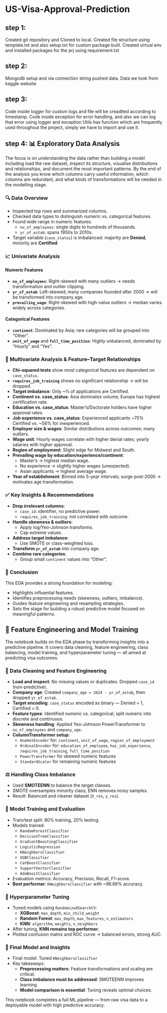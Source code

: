 # US-Visa-Approval-Prediction

## step 1:
Created git repository and Cloned to local. Created file structure using template.txt and also setup.txt for custom package built. Created virtual env and installed packages for the prj using requirement.txt

## step 2:
Mongodb setup and via connection string pushed data. 
Data we took from kaggle website

## step 3:
Code inside logger for custom logs and file will be creadited according to timestamp.
Code inside exception for error handling, and also we can log that error using logger and exception
Utils has function which are frequently used throughout the project, simply we have to import and use it.

## step 4: 📊 Exploratory Data Analysis
The focus is on understanding the data rather than building a model including load the raw dataset, inspect its structure, visualise distributions and relationships, and document the most important patterns. By the end of the analysis you know which columns carry useful information, which columns are redundant, and what kinds of transformations will be needed in the modelling stage.

### 🔍 Data Overview
- Inspected top rows and summarized columns.
- Checked data types to distinguish numeric vs. categorical features.
- Found wide range in numeric features:
  - `no_of_employees`: single digits to hundreds of thousands.
  - `yr_of_estab`: spans 1950s to 2010s.
- Target variable (`case_status`) is imbalanced: majority are **Denied**, minority are **Certified**.

### 📈 Univariate Analysis

#### Numeric Features
- **`no_of_employees`**: Right-skewed with many outliers → needs transformation and outlier clipping.
- **`yr_of_estab`**: Left-skewed; many companies founded after 2000 → will be transformed into company age.
- **`prevailing_wage`**: Right-skewed with high-value outliers → median varies widely across categories.

#### Categorical Features
- **`continent`**: Dominated by Asia; rare categories will be grouped into “Other”.
- **`unit_of_wage`** and **`full_time_position`**: Highly unbalanced, dominated by “Hourly” and “Yes”.

### 🔗 Multivariate Analysis & Feature–Target Relationships

- **Chi-squared tests** show most categorical features are dependent on `case_status`.
- **`requires_job_training`** shows no significant relationship → will be dropped.
- **Target imbalance**: Only ~⅓ of applications are Certified.
- **Continent vs. case_status**: Asia dominates volume; Europe has highest certification rate.
- **Education vs. case_status**: Master’s/Doctorate holders have higher approval rates.
- **Job experience vs. case_status**: Experienced applicants ~75% Certified vs. ~56% for inexperienced.
- **Employer size & wages**: Similar distributions across outcomes; many outliers.
- **Wage unit**: Hourly wages correlate with higher denial rates; yearly salaries with higher approval.
- **Region of employment**: Slight edge for Midwest and South.
- **Prevailing wage by education/experience/continent**:
  - Master’s → highest median wage.
  - No experience → slightly higher wages (unexpected).
  - Asian applicants → highest average wage.
- **Year of establishment**: Binned into 5-year intervals; surge post-2000 → motivates age transformation.

### ✅ Key Insights & Recommendations

- **Drop irrelevant columns**:
  - `case_id`: identifier, no predictive power.
  - `requires_job_training`: not correlated with outcome.
- **Handle skewness & outliers**:
  - Apply log/Yeo-Johnson transforms.
  - Cap extreme values.
- **Address target imbalance**:
  - Use SMOTE or class-weighted loss.
- **Transform `yr_of_estab`** into company age.
- **Combine rare categories**:
  - Group small `continent` values into “Other”.

### 🧠 Conclusion

This EDA provides a strong foundation for modeling:
- Highlights influential features.
- Identifies preprocessing needs (skewness, outliers, imbalance).
- Guides feature engineering and resampling strategies.
- Sets the stage for building a robust predictive model focused on meaningful patterns.

## 🚀 Feature Engineering and Model Training

The notebook builds on the EDA phase by transforming insights into a predictive pipeline. It covers data cleaning, feature engineering, class balancing, model training, and hyperparameter tuning — all aimed at predicting visa outcomes.

### 🧹 Data Cleaning and Feature Engineering

- **Load and inspect**: No missing values or duplicates. Dropped `case_id` (non-predictive).
- **Company age**: Created `company_age = 2024 - yr_of_estab`, then dropped `yr_of_estab`.
- **Target encoding**: `case_status` encoded as binary — Denied = 1, Certified = 0.
- **Feature types**: Identified numeric vs. categorical; split numeric into discrete and continuous.
- **Skewness handling**: Applied Yeo-Johnson PowerTransformer to `no_of_employees` and `company_age`.
- **ColumnTransformer setup**:
  - `OneHotEncoder` for: `continent`, `unit_of_wage`, `region_of_employment`
  - `OrdinalEncoder` for: `education_of_employee`, `has_job_experience`, `requires_job_training`, `full_time_position`
  - `PowerTransformer` for skewed numeric features
  - `StandardScaler` for remaining numeric features

### ⚖️ Handling Class Imbalance

- Used **SMOTEENN** to balance the target classes.
- SMOTE oversamples minority class; ENN removes noisy samples.
- Result: Balanced and cleaner dataset (`X_res`, `y_res`).

### 🤖 Model Training and Evaluation

- Train/test split: 80% training, 20% testing.
- Models trained:
  - `RandomForestClassifier`
  - `DecisionTreeClassifier`
  - `GradientBoostingClassifier`
  - `LogisticRegression`
  - `KNeighborsClassifier`
  - `XGBClassifier`
  - `CatBoostClassifier`
  - `SupportVectorClassifier`
  - `AdaBoostClassifier`
- Evaluation metrics: Accuracy, Precision, Recall, F1-score.
- **Best performer**: `KNeighborsClassifier` with ~96.66% accuracy.

### 🔧 Hyperparameter Tuning

- Tuned models using `RandomizedSearchCV`:
  - **XGBoost**: `max_depth`, `min_child_weight`
  - **Random Forest**: `max_depth`, `max_features`, `n_estimators`
  - **KNN**: `algorithm`, `weights`, `n_neighbors`
- After tuning, **KNN remains top performer**.
- Plotted confusion matrix and ROC curve → balanced errors, strong AUC.

### 🏁 Final Model and Insights

- Final model: Tuned `KNeighborsClassifier`
- Key takeaways:
  - **Preprocessing matters**: Feature transformations and scaling are critical.
  - **Class imbalance must be addressed**: SMOTEENN improves learning.
  - **Model comparison is essential**: Tuning reveals optimal choices.

This notebook completes a full ML pipeline — from raw visa data to a deployable model with high predictive accuracy.
